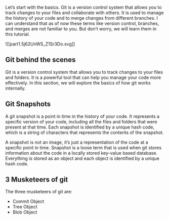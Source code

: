 
Let’s start with the basics. Git is a version control system that allows you to track changes to your files and collaborate with others. It is used to manage the history of your code and to merge changes from different branches. I can understand that as of now these terms like version control, branches, and merges are not familiar to you. But don’t worry, we will learn them in this tutorial.

![[part1.5j62UnWS_Z1Sr3Do.svg]]
## Git behind the scenes
Git is a version control system that allows you to track changes to your files and folders. It is a powerful tool that can help you manage your code more effectively. In this section, we will explore the basics of how git works internally.

## Git Snapshots
A git snapshot is a point in time in the history of your code. It represents a specific version of your code, including all the files and folders that were present at that time. Each snapshot is identified by a unique hash code, which is a string of characters that represents the contents of the snapshot.

A snapshot is not an image, it’s just a representation of the code at a specific point in time. Snapshot is a loose term that is used when git stores information about the code in a locally stored key-value based database. Everything is stored as an object and each object is identified by a unique hash code.

## 3 Musketeers of git

The three musketeers of git are:

- Commit Object
- Tree Object
- Blob Object

